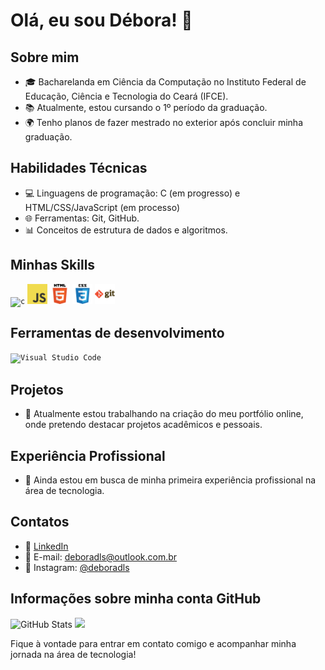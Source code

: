 # Olá, eu sou Débora! 👋

## Sobre mim
- 🎓 Bacharelanda em Ciência da Computação no Instituto Federal de Educação, Ciência e Tecnologia do Ceará (IFCE).
- 📚 Atualmente, estou cursando o 1º período da graduação.
- 🌍 Tenho planos de fazer mestrado no exterior após concluir minha graduação.

## Habilidades Técnicas
- 💻 Linguagens de programação: C (em progresso) e HTML/CSS/JavaScript (em processo)
- 🌐 Ferramentas: Git, GitHub.
- 📊 Conceitos de estrutura de dados e algoritmos.

## Minhas Skills
<code><img height="32" src="https://cdn.iconscout.com/icon/free/png-512/c-programming-569564.png" alt="c"/></code>
<code><img height="32" src="https://raw.githubusercontent.com/github/explore/80688e429a7d4ef2fca1e82350fe8e3517d3494d/topics/javascript/javascript.png" alt="Javascript"/></code>
<code><img height="32" src="https://raw.githubusercontent.com/github/explore/80688e429a7d4ef2fca1e82350fe8e3517d3494d/topics/html/html.png" alt="HTML5"/></code>
<code><img height="32" src="https://raw.githubusercontent.com/github/explore/80688e429a7d4ef2fca1e82350fe8e3517d3494d/topics/css/css.png" alt="CSS"/></code>
<code><img height="32" src="https://raw.githubusercontent.com/github/explore/80688e429a7d4ef2fca1e82350fe8e3517d3494d/topics/git/git.png" alt="Git"/></code>

## Ferramentas de desenvolvimento
<code><img height="32" src="https://img.shields.io/badge/-Visual%20Studio%20Code-333333?style=flat&logo=visual-studio-code&logoColor=007ACC" alt="Visual Studio Code"/></code>

## Projetos
- 🚧 Atualmente estou trabalhando na criação do meu portfólio online, onde pretendo destacar projetos acadêmicos e pessoais.

## Experiência Profissional
- 🚀 Ainda estou em busca de minha primeira experiência profissional na área de tecnologia.

## Contatos
- 🔗 [LinkedIn](https://www.linkedin.com/in/deboradls/)
- 📧 E-mail: deboradls@outlook.com.br
- 📸 Instagram: [@deboradls](https://www.instagram.com/deboradls/)

## Informações sobre minha conta GitHub
![GitHub Stats](https://github-readme-stats.vercel.app/api?username=deboradls)
    <img height="180em" src="https://github-readme-stats.vercel.app/api?username=deboradls&theme=dracula&show_icons=true" />
</a>

Fique à vontade para entrar em contato comigo e acompanhar minha jornada na área de tecnologia!